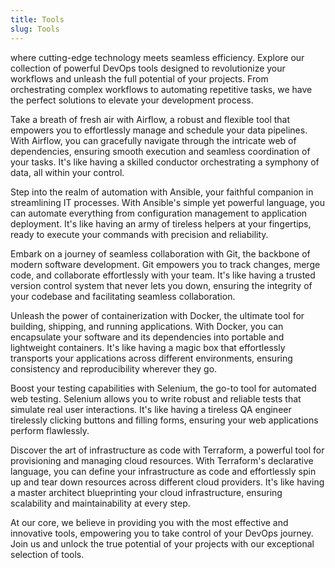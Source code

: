 ```yaml
---
title: Tools
slug: Tools
---
```

where cutting-edge technology meets seamless efficiency. Explore our collection of powerful DevOps tools designed to revolutionize your workflows and unleash the full potential of your projects. From orchestrating complex workflows to automating repetitive tasks, we have the perfect solutions to elevate your development process.

Take a breath of fresh air with Airflow, a robust and flexible tool that empowers you to effortlessly manage and schedule your data pipelines. With Airflow, you can gracefully navigate through the intricate web of dependencies, ensuring smooth execution and seamless coordination of your tasks. It's like having a skilled conductor orchestrating a symphony of data, all within your control.

Step into the realm of automation with Ansible, your faithful companion in streamlining IT processes. With Ansible's simple yet powerful language, you can automate everything from configuration management to application deployment. It's like having an army of tireless helpers at your fingertips, ready to execute your commands with precision and reliability.

Embark on a journey of seamless collaboration with Git, the backbone of modern software development. Git empowers you to track changes, merge code, and collaborate effortlessly with your team. It's like having a trusted version control system that never lets you down, ensuring the integrity of your codebase and facilitating seamless collaboration.

Unleash the power of containerization with Docker, the ultimate tool for building, shipping, and running applications. With Docker, you can encapsulate your software and its dependencies into portable and lightweight containers. It's like having a magic box that effortlessly transports your applications across different environments, ensuring consistency and reproducibility wherever they go.

Boost your testing capabilities with Selenium, the go-to tool for automated web testing. Selenium allows you to write robust and reliable tests that simulate real user interactions. It's like having a tireless QA engineer tirelessly clicking buttons and filling forms, ensuring your web applications perform flawlessly.

Discover the art of infrastructure as code with Terraform, a powerful tool for provisioning and managing cloud resources. With Terraform's declarative language, you can define your infrastructure as code and effortlessly spin up and tear down resources across different cloud providers. It's like having a master architect blueprinting your cloud infrastructure, ensuring scalability and maintainability at every step.

At our core, we believe in providing you with the most effective and innovative tools, empowering you to take control of your DevOps journey. Join us and unlock the true potential of your projects with our exceptional selection of tools.